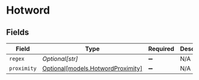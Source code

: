 # Hotword


## Fields

| Field                                                              | Type                                                               | Required                                                           | Description                                                        |
| ------------------------------------------------------------------ | ------------------------------------------------------------------ | ------------------------------------------------------------------ | ------------------------------------------------------------------ |
| `regex`                                                            | *Optional[str]*                                                    | :heavy_minus_sign:                                                 | N/A                                                                |
| `proximity`                                                        | [Optional[models.HotwordProximity]](../models/hotwordproximity.md) | :heavy_minus_sign:                                                 | N/A                                                                |